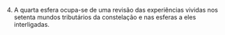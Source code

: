 ﻿4. A quarta esfera ocupa-se de uma revisão das experiências vividas nos setenta mundos tributários da constelação e nas esferas a eles interligadas.